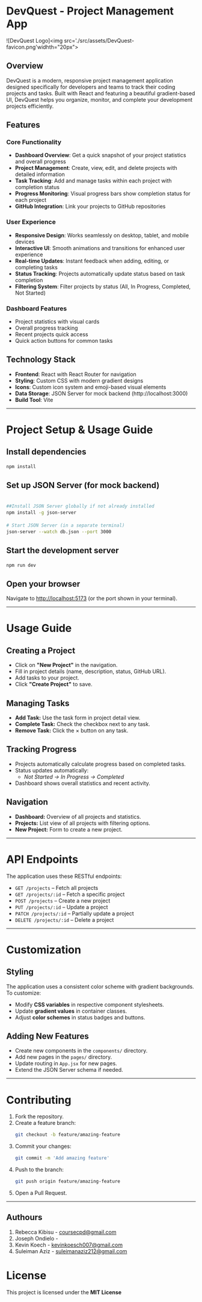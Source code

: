 # DevQuest - Project Management App

![DevQuest Logo]<img src='./src/assets/DevQuest-favicon.png'widhth="20px">

## Overview

DevQuest is a modern, responsive project management application designed specifically for developers and teams to track their coding projects and tasks. Built with React and featuring a beautiful gradient-based UI, DevQuest helps you organize, monitor, and complete your development projects efficiently.

## Features

### Core Functionality
- **Dashboard Overview**: Get a quick snapshot of your project statistics and overall progress
- **Project Management**: Create, view, edit, and delete projects with detailed information
- **Task Tracking**: Add and manage tasks within each project with completion status
- **Progress Monitoring**: Visual progress bars show completion status for each project
- **GitHub Integration**: Link your projects to GitHub repositories

### User Experience
- **Responsive Design**: Works seamlessly on desktop, tablet, and mobile devices
- **Interactive UI**: Smooth animations and transitions for enhanced user experience
- **Real-time Updates**: Instant feedback when adding, editing, or completing tasks
- **Status Tracking**: Projects automatically update status based on task completion
- **Filtering System**: Filter projects by status (All, In Progress, Completed, Not Started)

### Dashboard Features
- Project statistics with visual cards
- Overall progress tracking
- Recent projects quick access
- Quick action buttons for common tasks

## Technology Stack

- **Frontend**: React with React Router for navigation
- **Styling**: Custom CSS with modern gradient designs
- **Icons**: Custom icon system and emoji-based visual elements
- **Data Storage**: JSON Server for mock backend (http://localhost:3000)
- **Build Tool**: Vite

---

# Project Setup & Usage Guide

## Install dependencies
```bash
npm install
```

## Set up JSON Server (for mock backend)
```bash

##Install JSON Server globally if not already installed
npm install -g json-server

# Start JSON Server (in a separate terminal)
json-server --watch db.json --port 3000
```

## Start the development server
```bash
npm run dev
```

## Open your browser
Navigate to [http://localhost:5173](http://localhost:5173) (or the port shown in your terminal).

---

# Usage Guide

## Creating a Project
- Click on **"New Project"** in the navigation.  
- Fill in project details (name, description, status, GitHub URL).  
- Add tasks to your project.  
- Click **"Create Project"** to save.  

## Managing Tasks
- **Add Task:** Use the task form in project detail view.  
- **Complete Task:** Check the checkbox next to any task.  
- **Remove Task:** Click the × button on any task.  

## Tracking Progress
- Projects automatically calculate progress based on completed tasks.  
- Status updates automatically:  
  - *Not Started → In Progress → Completed*  
- Dashboard shows overall statistics and recent activity.  

## Navigation
- **Dashboard:** Overview of all projects and statistics.  
- **Projects:** List view of all projects with filtering options.  
- **New Project:** Form to create a new project.  

---

# API Endpoints
The application uses these RESTful endpoints:

- `GET /projects` – Fetch all projects  
- `GET /projects/:id` – Fetch a specific project  
- `POST /projects` – Create a new project  
- `PUT /projects/:id` – Update a project  
- `PATCH /projects/:id` – Partially update a project  
- `DELETE /projects/:id` – Delete a project  

---

# Customization

## Styling
The application uses a consistent color scheme with gradient backgrounds. To customize:
- Modify **CSS variables** in respective component stylesheets.  
- Update **gradient values** in container classes.  
- Adjust **color schemes** in status badges and buttons.  

## Adding New Features
- Create new components in the `components/` directory.  
- Add new pages in the `pages/` directory.  
- Update routing in `App.jsx` for new pages.  
- Extend the JSON Server schema if needed.  

---


# Contributing
1. Fork the repository.  
2. Create a feature branch:  
   ```bash
   git checkout -b feature/amazing-feature
   ```
3. Commit your changes:  
   ```bash
   git commit -m 'Add amazing feature'
   ```
4. Push to the branch:  
   ```bash
   git push origin feature/amazing-feature
   ```
5. Open a Pull Request.  

---
## Authours
1. Rebecca Kibisu - coursecpd@gmail.com
2. Joseph Ondielo - 
3. Kevin Koech - kevinkoesch007@gmail.com
4. Suleiman Aziz - suleimanaziz212@gmail.com

# License
This project is licensed under the **MIT License** 

